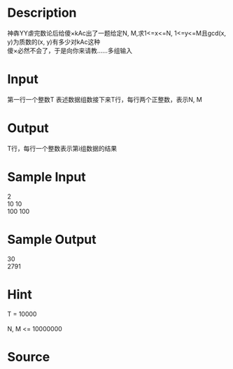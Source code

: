 
# Description

<div class="content"><div>
<div>神犇YY虐完数论后给傻×kAc出了一题给定N, M,求1&lt;=x&lt;=N, 1&lt;=y&lt;=M且gcd(x, y)为质数的(x, y)有多少对kAc这种</div>
<div>傻×必然不会了，于是向你来请教……多组输入</div>
</div></div>

# Input

<div class="content"><div>第一行一个整数T 表述数据组数接下来T行，每行两个正整数，表示N, M</div></div>

# Output

<div class="content"><div>T行，每行一个整数表示第i组数据的结果</div></div>

# Sample Input

<div class="content"><span class="sampledata">2<br/>
10 10<br/>
100 100<br/>
</span></div>

# Sample Output

<div class="content"><span class="sampledata">30<br/>
2791<br/>
</span></div>

# Hint

<div class="content"><p></p><p>T = 10000<br/><br/>
N, M &lt;= 10000000</p><p></p></div>

# Source

<div class="content"><p><a href="problemset.php?search="></a></p></div>

